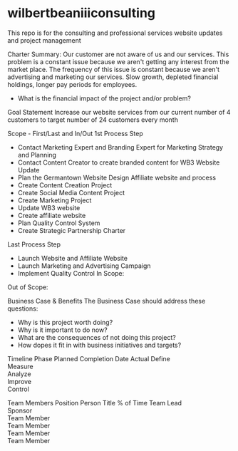 # wilbertbeaniiiconsulting
This repo is for the consulting and professional services website updates and project management

Charter Summary:
Our customer are not aware of us and our services. This problem is a constant issue because we aren't getting any interest from the market place. The frequency of this issue is constant because we aren't advertising and marketing our services. Slow growth, depleted financial holdings, longer pay periods for employees. 

* What is the financial impact of the project and/or problem?

Goal Statement
Increase our website services from our current number of 4 customers to target number of 24 customers every month

Scope - First/Last and In/Out
1st Process Step
- Contact Marketing Expert and Branding Expert for Marketing Strategy and Planning
- Contact Content Creator to create branded content for WB3 Website Update
- Plan the Germantown Website Design Affiliate website and process
- Create Content Creation Project 
- Create Social Media Content Project
- Create Marketing Project
- Update WB3 website
- Create affiliate website 
- Plan Quality Control System
- Create Strategic Partnership Charter

Last Process Step
- Launch Website and Affiliate Website 
- Launch Marketing and Advertising Campaign
- Implement Quality Control
In Scope:

Out of Scope:

Business Case & Benefits
The Business Case should address these questions:
* Why is this project worth doing?
* Why is it important to do now?
* What are the consequences of not doing this project?
* How dopes it fit in with business initiatives and targets?

Timeline
Phase	Planned Completion Date	Actual
Define		
Measure		
Analyze		
Improve		
Control		


Team Members 
Position	Person	Title	% of Time
Team Lead			
Sponsor			
Team Member			
Team Member			
Team Member			
Team Member			

